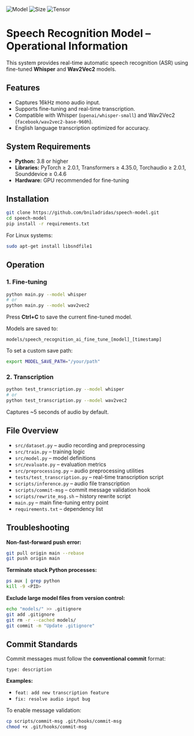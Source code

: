 ![Model](https://img.shields.io/badge/Model-Fine--tuned%20Whisper%20+%20Wav2Vec2-blue)
![Size](https://img.shields.io/badge/Size-242M-blue)
![Tensor](https://img.shields.io/badge/Tensor-F32-green)

# Speech Recognition Model – Operational Information

This system provides real-time automatic speech recognition (ASR) using fine-tuned **Whisper** and **Wav2Vec2** models.

## Features

* Captures 16kHz mono audio input.
* Supports fine-tuning and real-time transcription.
* Compatible with Whisper (`openai/whisper-small`) and Wav2Vec2 (`facebook/wav2vec2-base-960h`).
* English language transcription optimized for accuracy.

## System Requirements

* **Python:** 3.8 or higher
* **Libraries:** PyTorch ≥ 2.0.1, Transformers ≥ 4.35.0, Torchaudio ≥ 2.0.1, Sounddevice ≥ 0.4.6
* **Hardware:** GPU recommended for fine-tuning

## Installation

```bash
git clone https://github.com/bniladridas/speech-model.git
cd speech-model
pip install -r requirements.txt
```

For Linux systems:

```bash
sudo apt-get install libsndfile1
```

## Operation

### 1. Fine-tuning

```bash
python main.py --model whisper
# or
python main.py --model wav2vec2
```

Press **Ctrl+C** to save the current fine-tuned model.

Models are saved to:

```
models/speech_recognition_ai_fine_tune_[model]_[timestamp]
```

To set a custom save path:

```bash
export MODEL_SAVE_PATH="/your/path"
```

### 2. Transcription

```bash
python test_transcription.py --model whisper
# or
python test_transcription.py --model wav2vec2
```

Captures ~5 seconds of audio by default.

## File Overview

* `src/dataset.py` – audio recording and preprocessing
* `src/train.py` – training logic
* `src/model.py` – model definitions
* `src/evaluate.py` – evaluation metrics
* `src/preprocessing.py` – audio preprocessing utilities
* `tests/test_transcription.py` – real-time transcription script
* `scripts/inference.py` – audio file transcription
* `scripts/commit-msg` – commit message validation hook
* `scripts/rewrite_msg.sh` – history rewrite script
* `main.py` – main fine-tuning entry point
* `requirements.txt` – dependency list

## Troubleshooting

**Non-fast-forward push error:**

```bash
git pull origin main --rebase
git push origin main
```

**Terminate stuck Python processes:**

```bash
ps aux | grep python
kill -9 <PID>
```

**Exclude large model files from version control:**

```bash
echo "models/" >> .gitignore
git add .gitignore
git rm -r --cached models/
git commit -m "Update .gitignore"
```

## Commit Standards

Commit messages must follow the **conventional commit** format:

```
type: description
```

**Examples:**

* `feat: add new transcription feature`
* `fix: resolve audio input bug`

To enable message validation:

```bash
cp scripts/commit-msg .git/hooks/commit-msg
chmod +x .git/hooks/commit-msg
```